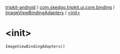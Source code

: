 [tripkit-android](../../index.md) / [com.skedgo.tripkit.ui.core.binding](../index.md) / [ImageViewBindingAdapters](index.md) / [&lt;init&gt;](./-init-.md)

# &lt;init&gt;

`ImageViewBindingAdapters()`